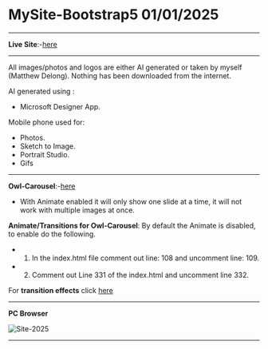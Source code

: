 # MySite-Bootstrap5 01/01/2025

---

**Live Site**:-[here](https://matthews-world.netlify.app/)

---

All images/photos and logos are either AI generated or taken by myself (Matthew Delong). 
Nothing has been downloaded from the internet.

AI generated using : 
- Microsoft Designer App.

Mobile phone used for: 
- Photos.
- Sketch to Image.
- Portrait Studio.
- Gifs

---

**Owl-Carousel**:-[here](https://owlcarousel2.github.io/OwlCarousel2/)
- With Animate enabled it will only show one slide at a time, it will not work with multiple images at once.

**Animate/Transitions for Owl-Carousel**:
By default the Animate is disabled, to enable do the following.
- 1. In the index.html file comment out line: 108 and uncomment line: 109.
- 2. Comment out Line 331 of the index.html and uncomment line 332.

For **transition effects** click [here](https://animate.style/)

---

**PC Browser** 

![Site-2025](https://github.com/user-attachments/assets/3aecfb8a-8917-44b2-a8c6-6553a19fe215)

---






